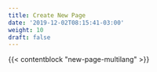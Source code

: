 ```yaml
---
title: Create New Page
date: '2019-12-02T08:15:41-03:00'
weight: 10
draft: false
---
```


{{< contentblock "new-page-multilang" >}}